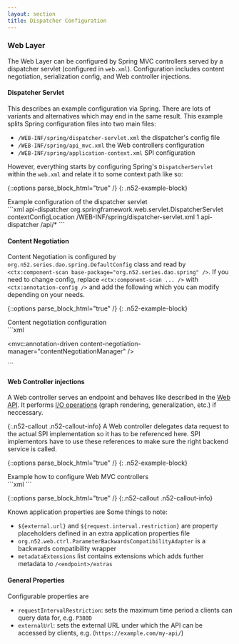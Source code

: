 ```yaml
---
layout: section
title: Dispatcher Configuration
---
```


### Web Layer
The Web Layer can be configured by Spring MVC controllers served by a dispatcher servlet 
(configured in `web.xml`). Configuration includes content negotiation, serialization config, 
and Web controller injections.

#### Dispatcher Servlet

This describes an example configuration via Spring. There are lots of variants and 
alternatives which may end in the same result. This example splits Spring configuration 
files into two main files:

* `/WEB-INF/spring/dispatcher-servlet.xml` the dispatcher's config file
* `/WEB-INF/spring/api_mvc.xml` the Web controllers configuration
* `/WEB-INF/spring/application-context.xml` SPI configuration

However, everything starts by configuring Spring's `DispatcherServlet` within the `web.xml` 
and relate it to some context path like so:

{::options parse_block_html="true" /}
{: .n52-example-block}
<div>
<div class="btn n52-example-caption n52-example-toggler active" type="button" data-toggle="button">
Example configuration of the dispatcher servlet
</div>
```xml
<servlet>
  <servlet-name>api-dispatcher</servlet-name>
  <servlet-class>org.springframework.web.servlet.DispatcherServlet</servlet-class>
  <init-param>
     <param-name>contextConfigLocation</param-name>
     <param-value>/WEB-INF/spring/dispatcher-servlet.xml</param-value>
  </init-param>
  <load-on-startup>1</load-on-startup>
</servlet>

<servlet-mapping>
  <servlet-name>api-dispatcher</servlet-name>
  <url-pattern>/api/*</url-pattern>
</servlet-mapping>
```
</div>

#### Content Negotiation
Content Negotiation is configured by `org.n52.series.dao.spring.DefaultConfig` class 
and read by `<ctx:component-scan base-package="org.n52.series.dao.spring" />`. If you 
need to change config, replace `<ctx:component-scan ... />` with `<ctx:annotation-config />`
and add the following which you can modify depending on your needs.

{::options parse_block_html="true" /}
{: .n52-example-block}
<div>
<div class="btn n52-example-caption n52-example-toggler active" type="button" data-toggle="button">
Content negotiation configuration
</div>
```xml
<mvc:annotation-driven />
<ctx:annotation-config />

<bean id="objectMapper" class="com.fasterxml.jackson.databind.ObjectMapper">
    <property name="serializationInclusion" value="NON_NULL" />
</bean>

<bean id="jsonViewResolver" class="org.springframework.web.servlet.view.json.MappingJackson2JsonView">
    <property name="extractValueFromSingleKeyModel" value="true" />
    <property name="objectMapper" ref="objectMapper" />
</bean>

<mvc:annotation-driven content-negotiation-manager="contentNegotiationManager" />

<bean id="contentNegotiationManager" class="org.springframework.web.accept.ContentNegotiationManagerFactoryBean">
    <property name="defaultContentType" value="application/json" />
</bean>

<bean class="org.springframework.web.servlet.view.ContentNegotiatingViewResolver">
    <property name="defaultViews">
        <util:list>
            <ref bean="jsonViewResolver" />
        </util:list>
    </property>
</bean>
```
</div>

#### Web Controller injections
A Web controller serves an endpoint and behaves like described in the [Web API]({{site.baseurl}}/api.html). It 
performs [I/O operations]({{site.baseurl}}/io.html) (graph rendering, generalization, etc.) if neccessary.


{:.n52-callout .n52-callout-info}
A Web controller delegates data request to the actual SPI implementation so it has to be 
referenced here. SPI implementors have to use these references to make sure the right
backend service is called.

{::options parse_block_html="true" /}
{: .n52-example-block}
<div>
<div class="btn n52-example-caption n52-example-toggler active" type="button" data-toggle="button">
Example how to configure Web MVC controllers
</div>
```xml
<mvc:annotation-driven />
<ctx:annotation-config />

<!--
    This bean description file injects the Web binding layer. SPI implementation 
    beans have to match the ref-ids associated below.
-->

<bean class="org.n52.web.ctrl.ResourcesController">
    <property name="metadataService" ref="metadataService" />
</bean>

<bean class="org.n52.web.ctrl.SearchController">
    <property name="searchService" ref="searchService"/>
</bean>

<!-- a parent controller configuration -->
<bean class="org.n52.web.ctrl.ParameterController" id="parameterController" abstract="true">
    <property name="metadataExtensions">
        <list>
            <bean class="org.n52.io.response.extension.LicenseExtension" />
        </list>
    </property>
</bean>

<bean class="org.n52.web.ctrl.OfferingsParameterController" parent="parameterController">
    <property name="parameterService">
        <bean class="org.n52.web.ctrl.ParameterBackwardsCompatibilityAdapter">
            <constructor-arg index="0" ref="offeringParameterService" />
        </bean>
    </property>
</bean>

<bean class="org.n52.web.ctrl.ServicesParameterController" parent="parameterController">
    <property name="parameterService">
        <bean class="org.n52.web.ctrl.ParameterBackwardsCompatibilityAdapter">
            <constructor-arg index="0" ref="serviceParameterService" />
        </bean>
    </property>
</bean>


<bean class="org.n52.web.ctrl.DatasetController" parent="parameterController">
    <property name="parameterService" ref="datasetService" />
    <property name="metadataExtensions">
        <list merge="true">
            <bean class="org.n52.io.extension.RenderingHintsExtension" />
            <bean class="org.n52.io.extension.StatusIntervalsExtension" />
            <bean class="org.n52.io.extension.resulttime.ResultTimeExtension">
                <property name="service" ref="resultTimeService" />
            </bean>
            <!-- Using DatabaseMetadataExtension requires some preparation work. -->
            <!--<bean class="org.n52.io.extension.metadata.DatabaseMetadataExtension" />-->
        </list>
    </property>
</bean>

<bean class="org.n52.web.ctrl.DataController">
    <property name="dataService" ref="datasetService" />
    <property name="datasetService" ref="datasetService" />
    <property name="preRenderingTask" ref="preRenderingJob" />
    <property name="requestIntervalRestriction" value="${request.interval.restriction}" />
</bean>
```
</div>

{::options parse_block_html="true" /}
{:.n52-callout .n52-callout-info}
<div>
Known application properties are 
Some things to note:

* `${external.url}` and `${request.interval.restriction}` are property placeholders defined in 
an extra application properties file
* `org.n52.web.ctrl.ParameterBackwardsCompatibilityAdapter` is a backwards compatibility wrapper
* `metadataExtensions` list contains extensions which adds further metadata to `/<endpoint>/extras`

</div>

#### General Properties
Configurable properties are 

* `requestIntervalRestriction`: sets the maximum time period a clients can query data for, e.g. `P380D`
* `externalUrl`: sets the external URL under which the API can be accessed by clients, e.g. (`https://example.com/my-api/`)



